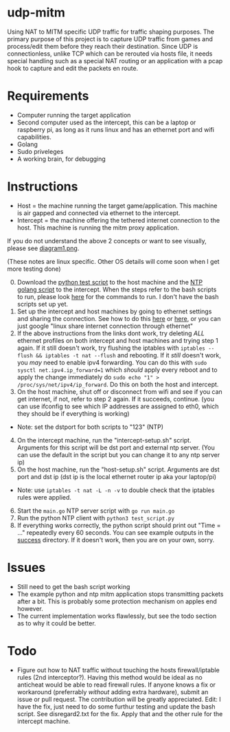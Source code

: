 # udp-mitm
Using NAT to MITM specific UDP traffic for traffic shaping purposes. The primary purpose of this project is to capture UDP traffic from games and process/edit them before they reach their destination. Since UDP is connectionless, unlike TCP which can be rerouted via hosts file, it needs special handling such as a special NAT routing or an application with a pcap hook to capture and edit the packets en route.

# Requirements
- Computer running the target application
- Second computer used as the intercept, this can be a laptop or raspberry pi, as long as it runs linux and has an ethernet port and wifi capabilities.
- Golang
- Sudo priveleges
- A working brain, for debugging

# Instructions
- Host = the machine running the target game/application. This machine is air gapped and connected via ethernet to the intercept.
- Intercept = the machine offering the tethered internet connection to the host. This machine is running the mitm proxy application.

If you do not understand the above 2 concepts or want to see visually, please see [diagram1.png](https://github.com/Zeroeh/udp-mitm/blob/master/diagram1.png).

(These notes are linux specific. Other OS details will come soon when I get more testing done)

0. Download the [python test script](https://github.com/Zeroeh/udp-mitm/blob/master/test/test_script.py) to the host machine and the [NTP golang script](https://github.com/Zeroeh/udp-mitm/blob/master/test/main.go) to the intercept. When the steps refer to the bash scripts to run, please look [here](https://github.com/Zeroeh/udp-mitm/blob/master/disregard.txt) for the commands to run. I don't have the bash scripts set up yet.
1. Set up the intercept and host machines by going to ethernet settings and sharing the connection. See how to do this [here](https://askubuntu.com/questions/359856/share-wireless-internet-connection-through-ethernet) or [here](https://askubuntu.com/questions/22835/how-to-network-two-ubuntu-computers-using-ethernet-without-a-router), or you can just google "linux share internet connection through ethernet"
2. If the above instructions from the links dont work, try deleting *ALL* ethernet profiles on both intercept and host machines and trying step 1 again. If it still doesn't work, try flushing the iptables with ``iptables --flush && iptables -t nat --flush`` and rebooting. If it *still* doesn't work, you *may* need to enable ipv4 forwarding. You can do this with ``sudo sysctl net.ipv4.ip_forward=1`` which *should* apply every reboot and to apply the change immediately do ``sudo echo "1" > /proc/sys/net/ipv4/ip_forward``. Do this on both the host and intercept.
3. On the host machine, shut off or disconnect from wifi and see if you can get internet, if not, refer to step 2 again. If it succeeds, continue. (you can use ifconfig to see which IP addresses are assigned to eth0, which they should be if everything is working)
- Note: set the dstport for both scripts to "123" (NTP)
4. On the intercept machine, run the "intercept-setup.sh" script. Arguments for this script will be dst port and external ntp server. (You can use the default in the script but you can change it to any ntp server ip)
5. On the host machine, run the "host-setup.sh" script. Arguments are dst port and dst ip (dst ip is the local ethernet router ip aka your laptop/pi)
- Note: use ``iptables -t nat -L -n -v`` to double check that the iptables rules were applied.
6. Start the ``main.go`` NTP server script with ``go run main.go``
7. Run the python NTP client with ``python3 test_script.py``
8. If everything works correctly, the python script should print out "Time = ..." repeatedly every 60 seconds. You can see example outputs in the [success](https://github.com/Zeroeh/udp-mitm/tree/master/success) directory. If it doesn't work, then you are on your own, sorry.


# Issues
- Still need to get the bash script working
- The example python and ntp mitm application stops transmitting packets after a bit. This is probably some protection mechanism on apples end however.
- The current implementation works flawlessly, but see the todo section as to why it could be better.

# Todo
- Figure out how to NAT traffic without touching the hosts firewall/iptable rules (2nd interceptor?). Having this method would be ideal as no anticheat would be able to read firewall rules. If anyone knows a fix or workaround (preferrably *without* adding extra hardware), submit an issue or pull request. The contribution will be greatly appreciated. Edit: I have the fix, just need to do some furthur testing and update the bash script. See disregard2.txt for the fix. Apply that and the other rule for the intercept machine.
